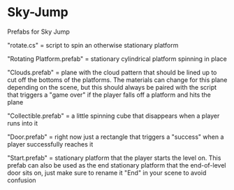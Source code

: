 # Sky-Jump
Prefabs for Sky Jump

"rotate.cs" = script to spin an otherwise stationary platform

"Rotating Platform.prefab" = stationary cylindrical platform spinning in place

"Clouds.prefab" = plane with the cloud pattern that should be lined up to cut off the bottoms of the platforms.  The materials can change for this plane depending on the scene, but this should always be paired with the script that triggers a "game over" if the player falls off a platform and hits the plane

"Collectible.prefab" = a little spinning cube that disappears when a player runs into it

"Door.prefab" = right now just a rectangle that triggers a "success" when a player successfully reaches it

"Start.prefab" = stationary platform that the player starts the level on.  This prefab can also be used as the end stationary platform that the end-of-level door sits on, just make sure to rename it "End" in your scene to avoid confusion

